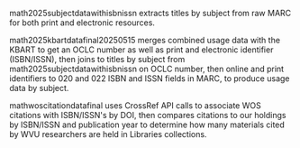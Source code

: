 math2025subjectdatawithisbnissn extracts titles by subject from raw MARC for both print and electronic resources.

math2025kbartdatafinal20250515 merges combined usage data with the KBART to get an OCLC number as well as print and electronic identifier (ISBN/ISSN), then joins to titles by subject from math2025subjectdatawithisbnissn on OCLC number, then online and print identifiers to 020 and 022 ISBN and ISSN fields in MARC, to produce usage data by subject.

mathwoscitationdatafinal uses CrossRef API calls to associate WOS citations with ISBN/ISSN's by DOI, then compares citations to our holdings by ISBN/ISSN and publication year to determine how many materials cited by WVU researchers are held in Libraries collections.
